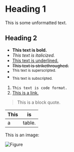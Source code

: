 # Heading 1

This is some unformatted text.

## Heading 2

<ul><li><strong>This text is bold.</strong></li><li><em>This text is italicized.</em></li><li><span style="text-decoration: underline;">This text is underlined.</span></li><li><span style="text-decoration: line-through;">This text is strikethroughed.</span></li><li><sup>This text is superscripted.</sup></li><li><sub>This text is subscripted.</sub></li></ul>

<ol><li><code>This text is code format.</code></li><li><a href="https://www.google.com/">This is a link.</a></li></ol>

> This is a block quote.

| This | is |
| --- | --- |
| a | table. |

This is an image:

![Figure](https://images.unsplash.com/photo-1499336315816-097655dcfbda?ixlib=rb-1.2.1&ixid=eyJhcHBfaWQiOjEyMDd9&w=1000&q=80)

